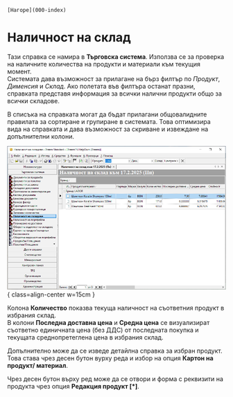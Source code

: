 ```{only} html
[Нагоре](000-index)
```

# Наличност на склад

Тази справка се намира в **Търговска система**. Използва се за проверка на наличните количества на продукти и материали към текущия момент.  
Системата дава възможност за прилагане на бърз филтър по *Продукт*, *Дименсия* и *Склад*. Ако полетата във филтъра останат празни, справката представя информация за всички налични продукти общо за всички складове.  

В списъка на справката могат да бъдат прилагани общовалидните правилата за сортиране и групиране в системата. Това оптимизира вида на справката и дава възможност за скриване и извеждане на допълнителни колони.  

![](901-stock-on-hand.png){ class=align-center w=15cm }

Колона **Количество** показва текуща наличност на съответния продукт в избрания склад.  
В колони **Последна доставна цена** и **Средна цена** се визуализират съответно единичната цена (без ДДС) от последната покупка и текущата среднопретеглена цена в избрания склад.  

Допълнително може да се изведе детайлна справка за избран продукт. Това става чрез десен бутон вурху реда и избор на опция **Картон на продукт/ материал**.  

Чрез десен бутон върху ред може да се отвори и форма с реквизити на продукта чрез опция **Редакция продукт [*]**.  